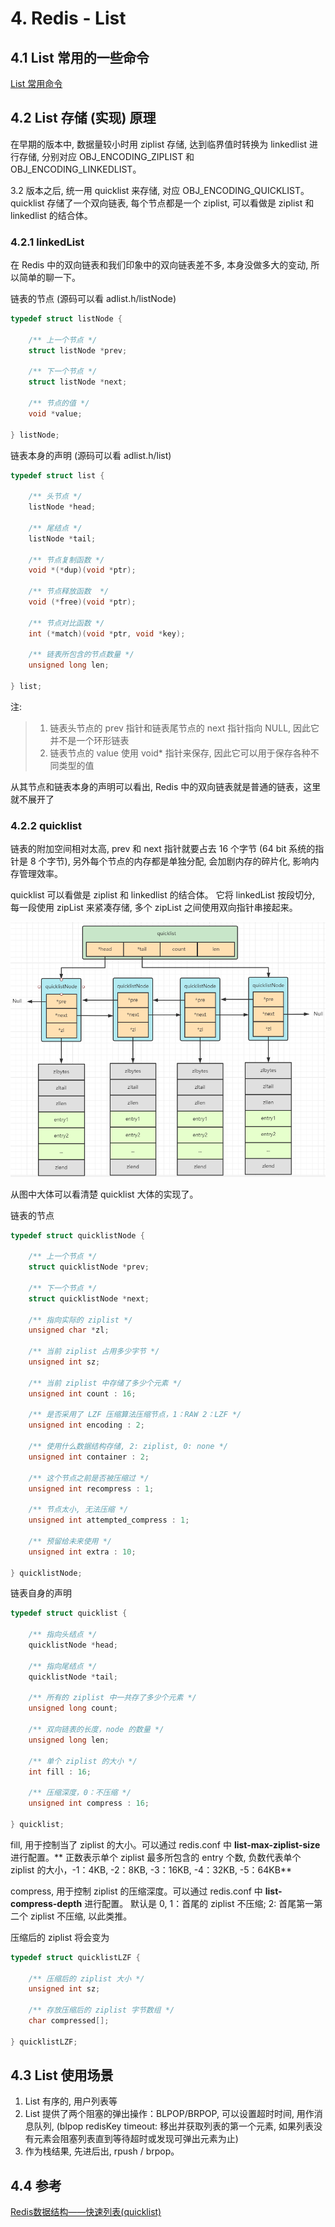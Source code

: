 # 4. Redis - List

## 4.1 List 常用的一些命令

[List 常用命令](https://redis.io/commands#list)


## 4.2 List 存储 (实现) 原理

在早期的版本中, 数据量较小时用 ziplist 存储, 达到临界值时转换为 linkedlist 进行存储, 分别对应 OBJ_ENCODING_ZIPLIST 和 OBJ_ENCODING_LINKEDLIST。

3.2 版本之后, 统一用 quicklist 来存储, 对应 OBJ_ENCODING_QUICKLIST。quicklist 存储了一个双向链表, 每个节点都是一个 ziplist, 可以看做是 ziplist 和 linkedlist 的结合体。

### 4.2.1 linkedList

在 Redis 中的双向链表和我们印象中的双向链表差不多, 本身没做多大的变动, 所以简单的聊一下。


链表的节点 (源码可以看 adlist.h/listNode)

```C
typedef struct listNode {

    /** 上一个节点 */
    struct listNode *prev;

    /** 下一个节点 */
    struct listNode *next;

    /** 节点的值 */
    void *value;

} listNode;
```

链表本身的声明 (源码可以看 adlist.h/list)

```C
typedef struct list {
    
    /** 头节点 */
    listNode *head;  

    /** 尾结点 */
    listNode *tail;

    /** 节点复制函数 */ 
    void *(*dup)(void *ptr); 

    /** 节点释放函数  */
    void (*free)(void *ptr); 

    /** 节点对比函数 */
    int (*match)(void *ptr, void *key);

    /** 链表所包含的节点数量 */
    unsigned long len;

} list;
```

注: 
> 1. 链表头节点的 prev 指针和链表尾节点的 next 指针指向 NULL, 因此它并不是一个环形链表
> 2. 链表节点的 value 使用 void* 指针来保存, 因此它可以用于保存各种不同类型的值

从其节点和链表本身的声明可以看出, Redis 中的双向链表就是普通的链表，这里就不展开了


### 4.2.2 quicklist

链表的附加空间相对太高, prev 和 next 指针就要占去 16 个字节 (64 bit 系统的指针是 8 个字节), 另外每个节点的内存都是单独分配, 会加剧内存的碎片化, 影响内存管理效率。

quicklist 可以看做是 ziplist 和 linkedlist 的结合体。 它将 linkedList 按段切分, 每一段使用 zipList 来紧凑存储, 多个 zipList 之间使用双向指针串接起来。

![Alt 'QuickListStructure'](https://raw.githubusercontent.com/PictureRespository/Redis/main/picture/QuickListStructure.png)


从图中大体可以看清楚 quicklist 大体的实现了。

链表的节点

```C
typedef struct quicklistNode {

    /** 上一个节点 */
    struct quicklistNode *prev;

    /** 下一个节点 */
    struct quicklistNode *next;

    /** 指向实际的 ziplist */
    unsigned char *zl;

    /** 当前 ziplist 占用多少字节 */
    unsigned int sz; 

    /** 当前 ziplist 中存储了多少个元素 */
    unsigned int count : 16;

    /** 是否采用了 LZF 压缩算法压缩节点，1：RAW 2：LZF */
    unsigned int encoding : 2; 

    /** 使用什么数据结构存储, 2: ziplist, 0: none */
    unsigned int container : 2;

    /** 这个节点之前是否被压缩过 */
    unsigned int recompress : 1;

    /** 节点太小, 无法压缩 */
    unsigned int attempted_compress : 1;

    /** 预留给未来使用 */
    unsigned int extra : 10;

} quicklistNode;
```

链表自身的声明

```C
typedef struct quicklist { 
    
    /** 指向头结点 */
    quicklistNode *head;

    /** 指向尾结点 */
    quicklistNode *tail;

    /** 所有的 ziplist 中一共存了多少个元素 */
    unsigned long count;

    /** 双向链表的长度，node 的数量 */
    unsigned long len;

    /** 单个 ziplist 的大小 */
    int fill : 16;

    /** 压缩深度，0：不压缩 */
    unsigned int compress : 16;

} quicklist;
```

fill, 用于控制当了 ziplist 的大小。可以通过 redis.conf 中 **list-max-ziplist-size** 进行配置。** 正数表示单个 ziplist 最多所包含的 entry 个数, 负数代表单个 ziplist 的大小，-1：4KB, -2：8KB, -3：16KB, -4：32KB, -5：64KB**

compress, 用于控制 ziplist 的压缩深度。可以通过 redis.conf 中 **list-compress-depth** 进行配置。 默认是 0, 1：首尾的 ziplist 不压缩; 2: 首尾第一第二个 ziplist 不压缩, 以此类推。

压缩后的 ziplist 将会变为

```C
typedef struct quicklistLZF {
    
    /** 压缩后的 ziplist 大小 */
    unsigned int sz;

    /** 存放压缩后的 ziplist 字节数组 */
    char compressed[];

} quicklistLZF; 

```

## 4.3 List 使用场景

1. List 有序的, 用户列表等
2. List 提供了两个阻塞的弹出操作：BLPOP/BRPOP, 可以设置超时时间, 用作消息队列, (blpop  redisKey timeout: 移出并获取列表的第一个元素, 如果列表没有元素会阻塞列表直到等待超时或发现可弹出元素为止)
3. 作为栈结果, 先进后出, rpush / brpop。


## 4.4 参考

[Redis数据结构——快速列表(quicklist)](https://www.cnblogs.com/hunternet/p/12624691.html)